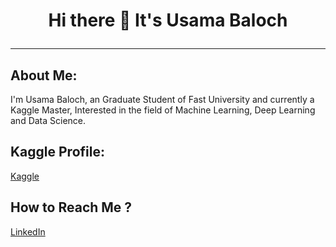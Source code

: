 # <div align="center">Hi there 👋 It's Usama Baloch <hr/></div>


## About Me:

I'm Usama Baloch, an Graduate Student of Fast University and currently a Kaggle Master, Interested in the field of Machine Learning, Deep Learning and Data Science.

## Kaggle Profile:
[Kaggle](https://www.kaggle.com/usamabalochhh)


## How to Reach Me ?
[LinkedIn](https://www.linkedin.com/in/usama-baloch-b767bb211/)

